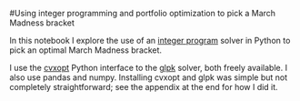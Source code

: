 #Using integer programming and portfolio optimization to pick a March Madness bracket

In this notebook I explore the use of an [integer program](http://en.wikipedia.org/wiki/Integer_programming) solver in Python to pick an optimal March Madness bracket.

I use the [cvxopt](http://cvxopt.org/) Python interface to the [glpk](https://www.gnu.org/software/glpk/) solver, both freely available. I also use pandas and numpy. Installing cvxopt and glpk was simple but not completely straightforward; see the appendix at the end for how I did it.